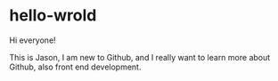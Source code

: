 # hello-wrold


Hi everyone!

This is Jason, I am new to Github, and I really want to learn more about Github, also front end development.
